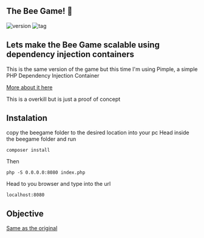 ## The Bee Game! :honeybee:

![version](https://img.shields.io/badge/php-7.2-blue.svg?logo=php) 
![tag](https://img.shields.io/badge/tag-bee_game-green.svg) 

## Lets make the Bee Game scalable using dependency injection containers

This is the same version of the game but this time I'm using Pimple, a simple PHP Dependency Injection Container

[More about it here](https://pimple.symfony.com/)

This is a overkill but is just a proof of concept 

## Instalation
copy the beegame folder to the desired location into your pc
Head inside the beegame folder and run
```shelscript
composer install
```

Then
```shelscript
php -S 0.0.0.0:8080 index.php
```

Head to you browser and type into the url
```shelscript
localhost:8080
```

## Objective
[Same as the original](https://github.com/moisesgaspar22/samples/tree/master/beegame)
